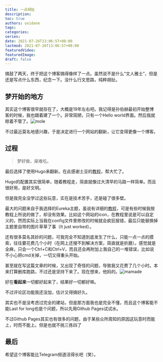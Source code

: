 ```yaml
---
title: 一点胡扯
description:
toc: true
authors: oxidane
tags: 
categories: 
series: 
date: 2021-07-26T13:06:57+08:00
lastmod: 2021-07-26T13:06:57+08:00
featuredVideo:
featuredImage:
draft: false
---
```


搞鼓了两天，终于把这个博客搞得像样了一点。虽然说不是什么“文人雅士”，但是还是写点什么东西，纪念一下。没什么行文思路，纯粹胡扯。

## 梦开始的地方

其实这个博客很早就存在了，大概是19年左右吧。我记得是孙伯赫最初开始整博客的时候，我也跟着建了一个。非常简陋，只有一个Hello world界面。然后我就晾着不管了。![mole](/forposts/zouxian.jpg)

不过最近莫名地感兴趣，于是决定进行一个网站的翻新，让它变得更像一个博客。

## 过程

> 梦好做，屎难吃。

最后选择了使用Hugo来翻新。在此感谢土豆的[教程](https://zhajiman.github.io/post/rebuild_blog/)，帮大忙了。

Hugo的配置其实很简单，随着教程走，简直就像过大清早的马路一样简单。而且很好用，是好文明。

但是我完全没学过这些玩意，实在是技术苦手，还是碰了很多壁。

最大的问题来自于我选择的Eureka主题，虽说有详细的[教程](https://www.wangchucheng.com/zh/docs/hugo-eureka/)，可是有些时候我按教程上所说的做了，却没有效果。比如这个网站的icon，在教程里说是可以自定义的，然而实际上当我在config文件里修改的时候就会疯狂报错，最后只能替换掉主题里自带的图片草草了事（It just worked）。

还有很多莫名其妙的问题，可我完全不知道到底发生了什么，只能一点一点的摸索，往往要花费几个小时（在网上还搜不到解决方案，简直就是折磨）。感觉就是全麻，只会一个Ctrl+C和Ctrl+V，而且还会再附加上我自己的一堆错误，比如说不小心把cmd关掉，一切又得重头开始。

甚至就在写这篇文章的时候，又出现了奇怪的问题，导致我又花费了几个小时。本来打算删库跑路，不过还是坚持下来了。现在想来，他妈的。![mamade](/forposts/angry.gif)

好在**看起来**一切都好起来了，结果好一切都好嘛。

不过评论区功能我还没加，估计又得搞好久。

其实也不是没考虑过完全的建站，但是那方面我也是完全不懂，而且这个博客能不能Last for long也是个问题，所以先用Github Pages试试水。

不过Github Pages其实也有很多的问题，由于某些众所周知的原因这玩意时而能上，时而不能上。但是也就不挑三拣四了

## 最后

希望这个博客能比Telegram频道活得长吧（笑）。
